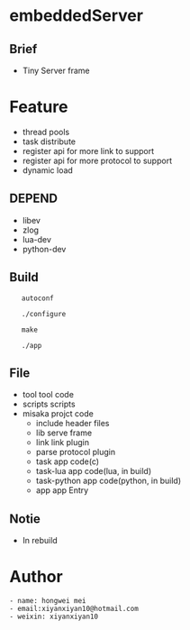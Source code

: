# embeddedServer

## Brief 
 - Tiny Server frame

# Feature
 - thread pools
 - task distribute
 - register api for more link to support
 - register api for more protocol to support
 - dynamic load


## DEPEND
 - libev
 - zlog     
 - lua-dev
 - python-dev

## Build 
 ```
    autoconf
    
    ./configure 
    
    make 
    
    ./app

 ```

## File
 - tool             tool code 
 - scripts          scripts
 - misaka           projct code
    - include       header files
    - lib           serve frame
    - link          link plugin
    - parse         protocol plugin
    - task          app code(c)
    - task-lua      app code(lua, in build)
    - task-python   app code(python, in build)
    - app           app Entry

## Notie
 - In rebuild

# Author 
    - name: hongwei mei
    - email:xiyanxiyan10@hotmail.com
    - weixin: xiyanxiyan10
